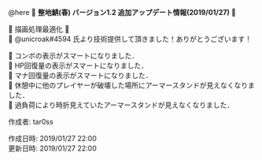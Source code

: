 @here 
:cherry_blossom:  **__整地鯖(春) バージョン1.2 追加アップデート情報(2019/01/27)__** :cherry_blossom:  


:confetti_ball:  描画処理最適化 :confetti_ball:  
:frog: @unicroak#4594 氏より技術提供して頂きました！ありがとうございます！

:diamond_shape_with_a_dot_inside: コンボの表示がスマートになりました．  
:diamond_shape_with_a_dot_inside: HP回復量の表示がスマートになりました．  
:diamond_shape_with_a_dot_inside: マナ回復量の表示がスマートになりました．  
:diamond_shape_with_a_dot_inside: 休憩中に他のプレイヤーが破壊した場所にアーマースタンドが見えなくなりました．  
:diamond_shape_with_a_dot_inside: 過負荷により時折見えていたアーマースタンドが見えなくなりました．  


作成者: tar0ss  

作成日時: 2019/01/27 22:00   
更新日時: 2019/01/27 22:00